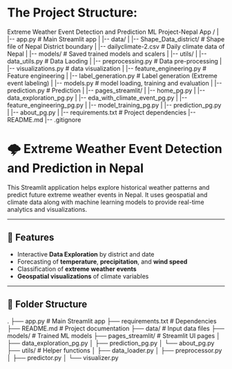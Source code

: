 # The Project Structure:

Extreme Weather Event Detection and Prediction ML Project-Nepal App /
|
|-- app.py                  # Main Streamlit app
| 
|-- data/
|   |-- Shape_Data_district/          # Shape file of Nepal District boundary
|   |-- dailyclimate-2.csv        # Daily climate data of Nepal
|
|-- models/    # Saved trained models and scalers
|
|-- utils/
|   |-- data_utils.py       # Data Laoding
|   |-- preprocessing.py    # Data pre-processing
|   |-- visualizations.py   # data visualization
|   |-- feature_engineering.py  # Feature engineering
|   |-- label_generation.py     # Label generation (Extreme event labeling)
|   |-- models.py           # model loading, training and evaluation
|   |-- prediction.py       # Prediction
|
|-- pages_streamlit/
|   |-- home_pg.py
|   |-- data_exploration_pg.py
|   |-- eda_with_climate_event_pg.py
|   |-- feature_engineering_pg.py
|   |-- model_training_pg.py
|   |-- prediction_pg.py 
|   |-- about_pg.py
| 
|-- requirements.txt        # Project dependencies
|-- README.md
|-- .gitignore


# 🌩️ Extreme Weather Event Detection and Prediction in Nepal

This Streamlit application helps explore historical weather patterns and predict future extreme weather events in Nepal. It uses geospatial and climate data along with machine learning models to provide real-time analytics and visualizations.

---

## 📌 Features

- Interactive **Data Exploration** by district and date
- Forecasting of **temperature**, **precipitation**, and **wind speed**
- Classification of **extreme weather events**
- **Geospatial visualizations** of climate variables

---

## 📁 Folder Structure

. ├── app.py # Main Streamlit app ├── requirements.txt # Dependencies ├── README.md # Project documentation ├── data/ # Input data files ├── models/ # Trained ML models ├── pages_streamlit/ # Streamlit UI pages │ ├── data_exploration_pg.py │ ├── prediction_pg.py │ └── about_pg.py ├── utils/ # Helper functions │ ├── data_loader.py │ ├── preprocessor.py │ ├── predictor.py │ └── visualizer.py